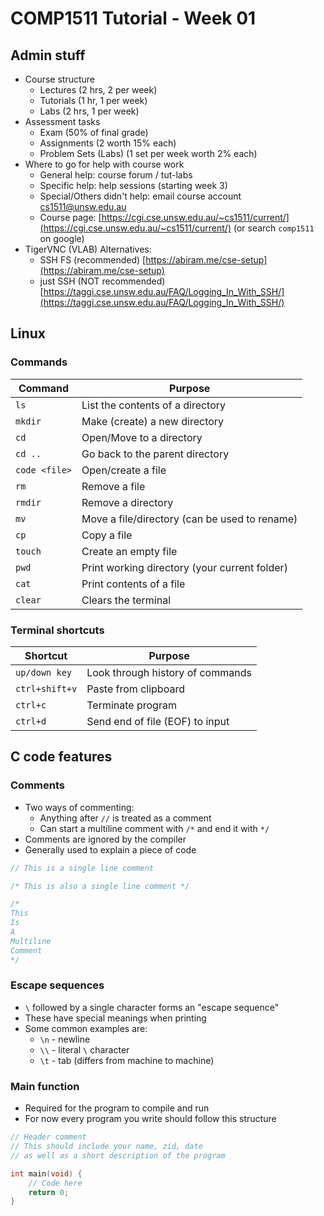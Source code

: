 # COMP1511 Tutorial - Week 01

## Admin stuff

- Course structure
    - Lectures (2 hrs, 2 per week)
    - Tutorials (1 hr, 1 per week)
    - Labs (2 hrs, 1 per week)
- Assessment tasks
    - Exam (50% of final grade)
    - Assignments (2 worth 15% each)
    - Problem Sets (Labs) (1 set per week worth 2% each)
- Where to go for help with course work
    - General help: course forum / tut-labs
    - Specific help: help sessions (starting week 3)
    - Special/Others didn't help: email course account [cs1511@unsw.edu.au](mailto:cs1511@unsw.edu.au)
    - Course page: [https://cgi.cse.unsw.edu.au/~cs1511/current/](https://cgi.cse.unsw.edu.au/~cs1511/current/) (or search `comp1511` on google)
- TigerVNC (VLAB) Alternatives:
    - SSH FS (recommended) [https://abiram.me/cse-setup](https://abiram.me/cse-setup)
    - just SSH (NOT recommended) [https://taggi.cse.unsw.edu.au/FAQ/Logging_In_With_SSH/](https://taggi.cse.unsw.edu.au/FAQ/Logging_In_With_SSH/)

## Linux

### Commands

| Command       | Purpose                                       |
| ------------- | --------------------------------------------- |
| `ls`          | List the contents of a directory              |
| `mkdir`       | Make (create) a new directory                 |
| `cd`          | Open/Move to a directory                      |
| `cd ..`       | Go back to the parent directory               |
| `code <file>` | Open/create a file                            |
| `rm`          | Remove a file                                 |
| `rmdir`       | Remove a directory                            |
| `mv`          | Move a file/directory (can be used to rename) |
| `cp`          | Copy a file                                   |
| `touch`       | Create an empty file                          |
| `pwd`         | Print working directory (your current folder) |
| `cat`         | Print contents of a file                      |
| `clear`       | Clears the terminal                           |

### Terminal shortcuts

| Shortcut          | Purpose                                   |
| ----------------- | ----------------------------------------- |
| `up/down key`     | Look through history of commands          |
| `ctrl+shift+v`    | Paste from clipboard                      |
| `ctrl+c`          | Terminate program                         |
| `ctrl+d`          | Send end of file (EOF) to input           |

## C code features

### Comments

- Two ways of commenting:
  - Anything after `//` is treated as a comment
  - Can start a multiline comment with `/*` and end it with `*/`
- Comments are ignored by the compiler
- Generally used to explain a piece of code

```c
// This is a single line comment

/* This is also a single line comment */

/*
This
Is
A
Multiline
Comment
*/
```

### Escape sequences

- `\` followed by a single character forms an "escape sequence"
- These have special meanings when printing
- Some common examples are:
  - `\n` - newline
  - `\\` - literal `\` character
  - `\t` - tab (differs from machine to machine)

### Main function

- Required for the program to compile and run
- For now every program you write should follow this structure

```c
// Header comment
// This should include your name, zid, date
// as well as a short description of the program

int main(void) {
    // Code here
    return 0;
}
```
